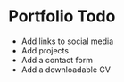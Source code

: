 # Portfolio Todo
- Add links to social media
- Add projects
- Add a contact form
- Add a downloadable CV
